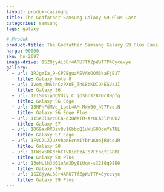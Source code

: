 ```yaml
---
layout: produk-casinghp
title: The Godfather Samsung Galaxy S9 Plus Case
categories: samsung
tags: galaxy

# Produk
product-title: The Godfather Samsung Galaxy S9 Plus Case
harga: 90000
sku: hn-2697
image-drive: 1SZ8jyAi38r4ARU7TfZpWuTTP48ycevye
gallery:
  - url: 1RJgmIa_9-CP7BguzAEVAWOOM3kaFjE1T
    title: Galaxy Note 8
  - url: 1vom_dmS3nCzPXnF_ThL8bKDIUkEGVzJI
    title: Galaxy S6
  - url: 1zISmsipdQVdzy_C_jbShnXz8YNc8Hpfg
    title: Galaxy S6 Edge
  - url: 15NPhFdMVd_LuqL4AM-MxW80_h97FvqtN
    title: Galaxy S6 Edge Plus
  - url: 11SeBlsvcQCa-q3BWaTM-ArOCA3lPHQB2
    title: Galaxy S7
  - url: 1DG9akRX0iv8v1GbbqQ1uWu5OQdnYeTNL
    title: Galaxy S7 Edge
  - url: 1FVC7LZ2uXvhpKEcnmIYbruK0ojRQ4eJM
    title: Galaxy S8
  - url: 1TWsx5RXdrhCTvDid0zAJ67Ftnqf1G8BL
    title: Galaxy S8 Plus
  - url: 13eNLlhJd01oAm3Dy8iUqm-sX218q98E6
    title: Galaxy S9
  - url: 1SZ8jyAi38r4ARU7TfZpWuTTP48ycevye
    title: Galaxy S9 Plus
---
```

